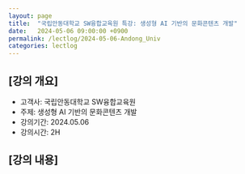 ```yaml
---
layout: page
title:  "국립안동대학교 SW융합교육원 특강: 생성형 AI 기반의 문화콘텐츠 개발"
date:   2024-05-06 09:00:00 +0900
permalink: /lectlog/2024-05-06-Andong_Univ
categories: lectlog
---
```


## [강의 개요]

* 고객사: 국립안동대학교 SW융합교육원 
* 주제: 생성형 AI 기반의 문화콘텐츠 개발
* 강의기간: 2024.05.06
* 강의시간: 2H

## [강의 내용]
